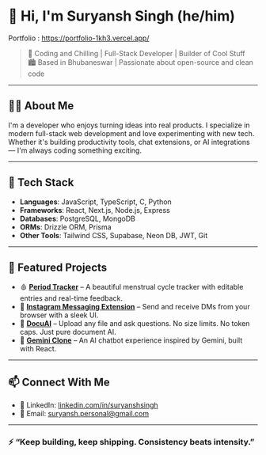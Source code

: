 # 👋 Hi, I'm Suryansh Singh (he/him)
Portfolio : https://portfolio-1kh3.vercel.app/
> 🚀 Coding and Chilling | Full-Stack Developer | Builder of Cool Stuff  
> 🏙️ Based in Bhubaneswar | Passionate about open-source and clean code

---

## 🧑‍💻 About Me

I'm a developer who enjoys turning ideas into real products. I specialize in modern full-stack web development and love experimenting with new tech. Whether it's building productivity tools, chat extensions, or AI integrations — I'm always coding something exciting.

---

## 🔧 Tech Stack

- **Languages**: JavaScript, TypeScript, C, Python  
- **Frameworks**: React, Next.js, Node.js, Express  
- **Databases**: PostgreSQL, MongoDB  
- **ORMs**: Drizzle ORM, Prisma  
- **Other Tools**: Tailwind CSS, Supabase, Neon DB, JWT, Git

---

## 📌 Featured Projects

- 🩸 [**Period Tracker**](https://github.com/Suryansh1987/period-tracker) – A beautiful menstrual cycle tracker with editable entries and real-time feedback.  
- 💬 [**Instagram Messaging Extension**](https://github.com/Suryansh1987/Instagram-messaging-extension) – Send and receive DMs from your browser with a sleek UI.  
- 📄 [**DocuAI**](https://github.com/Suryansh1987/Docu_Ai) – Upload any file and ask questions. No size limits. No token caps. Just pure document AI.  
- 🧠 [**Gemini Clone**](https://github.com/Suryansh1987/Gemini-clone1) – An AI chatbot experience inspired by Gemini, built with React.

---

## 📫 Connect With Me

- 💼 LinkedIn: [linkedin.com/in/suryanshsingh](https://linkedin.com/in/suryanshsingh)  
- 💌 Email: suryansh.personal@gmail.com

---

### ⚡ “Keep building, keep shipping. Consistency beats intensity.”
